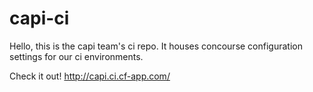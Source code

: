 # capi-ci

Hello, this is the capi team's ci repo. It houses concourse configuration settings for our ci environments.

Check it out! http://capi.ci.cf-app.com/
